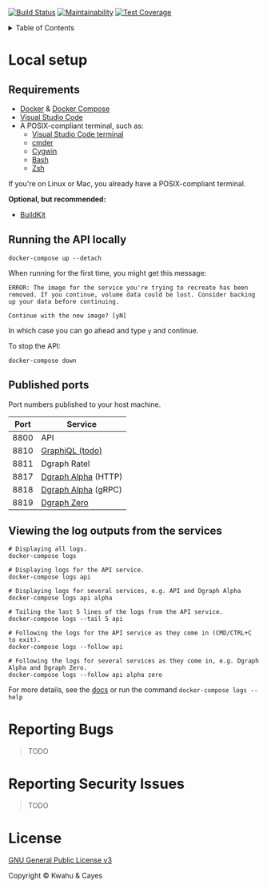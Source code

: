 [![Build Status](https://travis-ci.com/kwcay/boateng-api.svg?branch=stable)](https://travis-ci.com/kwcay/boateng-api)
[![Maintainability](https://api.codeclimate.com/v1/badges/eaf38d5d227bbeb85571/maintainability)](https://codeclimate.com/github/kwcay/boateng-api/maintainability)
[![Test Coverage](https://api.codeclimate.com/v1/badges/eaf38d5d227bbeb85571/test_coverage)](https://codeclimate.com/github/kwcay/boateng-api/test_coverage)

<details>
    <summary>Table of Contents</summary>

- [Local Setup](#local-setup)
    - [Requirements](#requirements)
    - [Running the API locally](#running-the-api-locally)
    - [Published Ports](#published-ports)
    - [Viewing the log outputs from the services](#viewing-the-log-outputs-from-the-services)
- [Reporting Bugs](#reporting-bugs)
- [Reporting Security Issues](#reporting-security-issues)
- [Contributing](https://github.com/kwcay/boateng-graph-service/blob/stable/docs/contributing.md)
- [Deploying](https://github.com/kwcay/boateng-graph-service/blob/stable/docs/deploying.md)
- [License](#license)

</details>

# Local setup

## Requirements

- [Docker](https://www.docker.com) & [Docker Compose](https://docs.docker.com/compose/install)
- [Visual Studio Code](https://code.visualstudio.com)
- A POSIX-compliant terminal, such as:
    - [Visual Studio Code terminal](https://code.visualstudio.com/docs/editor/integrated-terminal)
    - [cmder](https://cmder.net)
    - [Cygwin](https://www.cygwin.com)
    - [Bash](https://www.gnu.org/software/bash)
    - [Zsh](https://www.zsh.org)

If you're on Linux or Mac, you already have a POSIX-compliant terminal.

**Optional, but recommended:**

- [BuildKit](https://docs.docker.com/develop/develop-images/build_enhancements)

## Running the API locally

```shell
docker-compose up --detach
```

When running for the first time, you might get this message:

```
ERROR: The image for the service you're trying to recreate has been removed. If you continue, volume data could be lost. Consider backing up your data before continuing.

Continue with the new image? [yN]
```

In which case you can go ahead and type `y` and continue.

To stop the API:

```shell
docker-compose down
```

## Published ports

Port numbers published to your host machine.

| Port | Service |
| --- | --- |
| 8800 | API |
| 8810 | [GraphiQL (todo)](https://github.com/graphql/graphiql) |
| 8811 | Dgraph Ratel |
| 8817 | [Dgraph Alpha](https://dgraph.io/docs/deploy/#more-about-dgraph-alpha) (HTTP) |
| 8818 | [Dgraph Alpha](https://dgraph.io/docs/deploy/#more-about-dgraph-alpha) (gRPC) |
| 8819 | [Dgraph Zero](https://dgraph.io/docs/deploy/#more-about-dgraph-zero) |

## Viewing the log outputs from the services

```shell
# Displaying all logs.
docker-compose logs

# Displaying logs for the API service.
docker-compose logs api

# Displaying logs for several services, e.g. API and Dgraph Alpha
docker-compose logs api alpha

# Tailing the last 5 lines of the logs from the API service.
docker-compose logs --tail 5 api

# Following the logs for the API service as they come in (CMD/CTRL+C to exit).
docker-compose logs --follow api

# Following the logs for several services as they come in, e.g. Dgraph Alpha and Dgraph Zero.
docker-compose logs --follow api alpha zero
```

For more details, see the [docs](https://docs.docker.com/compose/reference/logs) or run the command `docker-compose logs --help`

# Reporting Bugs

>TODO

# Reporting Security Issues

>TODO

# License

[GNU General Public License v3](https://github.com/kwcay/boateng-api/blob/stable/LICENSE)

Copyright © Kwahu & Cayes
